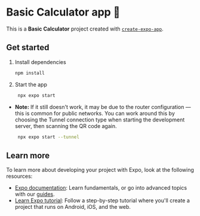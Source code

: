 # Basic Calculator app 👋

This is a **Basic Calculator** project created with [`create-expo-app`](https://www.npmjs.com/package/create-expo-app).

## Get started

1. Install dependencies

   ```bash
   npm install
   ```

2. Start the app

   ```bash
    npx expo start
   ```
- **Note:** If it still doesn't work, it may be due to the router configuration — this is common for public networks. You can work around this by choosing the Tunnel connection type when starting the development server, then scanning the QR code again.

   ```bash
    npx expo start --tunnel
   ```

## Learn more

To learn more about developing your project with Expo, look at the following resources:

- [Expo documentation](https://docs.expo.dev/): Learn fundamentals, or go into advanced topics with our [guides](https://docs.expo.dev/guides).
- [Learn Expo tutorial](https://docs.expo.dev/tutorial/introduction/): Follow a step-by-step tutorial where you'll create a project that runs on Android, iOS, and the web.

